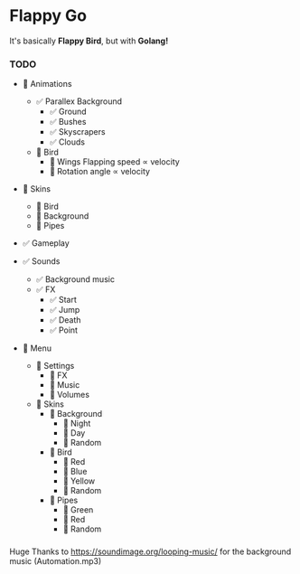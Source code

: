 # Flappy Go

It's basically **Flappy Bird**, but with **Golang!**

### TODO

<!-- :black_square_button: Unchecked -->
<!-- :white_check_mark:    Checked -->

-  :black_square_button: Animations

   -  :white_check_mark: Parallex Background
      -  :white_check_mark: Ground
      -  :white_check_mark: Bushes
      -  :white_check_mark: Skyscrapers
      -  :white_check_mark: Clouds
   -  :black_square_button: Bird
      -  :black_square_button: Wings Flapping speed ∝ velocity
      -  :black_square_button: Rotation angle ∝ velocity

-  :black_square_button: Skins

   -  :black_square_button: Bird
   -  :black_square_button: Background
   -  :black_square_button: Pipes

-  :white_check_mark: Gameplay

-  :white_check_mark: Sounds

   -  :white_check_mark: Background music
   -  :white_check_mark: FX
      -  :white_check_mark: Start
      -  :white_check_mark: Jump
      -  :white_check_mark: Death
      -  :white_check_mark: Point

-  :black_square_button: Menu
   -  :black_square_button: Settings
      -  :black_square_button: FX
      -  :black_square_button: Music
      -  :black_square_button: Volumes
   -  :black_square_button: Skins
      -  :black_square_button: Background
         -  :black_square_button: Night
         -  :black_square_button: Day
         -  :black_square_button: Random
      -  :black_square_button: Bird
         -  :black_square_button: Red
         -  :black_square_button: Blue
         -  :black_square_button: Yellow
         -  :black_square_button: Random
      -  :black_square_button: Pipes
         -  :black_square_button: Green
         -  :black_square_button: Red
         -  :black_square_button: Random

###

Huge Thanks to https://soundimage.org/looping-music/ for the background music (Automation.mp3)
